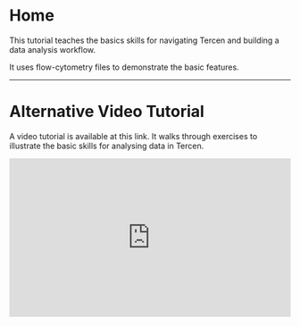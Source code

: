 # Home

This tutorial teaches the basics skills for navigating Tercen and building a data analysis workflow.

It uses flow-cytometry files to demonstrate the basic features.

---

# Alternative Video Tutorial

A video tutorial is available at this link. It walks through exercises to illustrate the basic skills for analysing data in Tercen.
<div style="padding:56.25% 0 0 0;position:relative;"><iframe src="https://player.vimeo.com/video/932148936?badge=0&amp;autopause=0&amp;player_id=0&amp;app_id=58479" frameborder="0" allow="autoplay; fullscreen; picture-in-picture; clipboard-write" style="position:absolute;top:0;left:0;width:100%;height:100%;" title="Get Started With Tercen"></iframe></div><script src="https://player.vimeo.com/api/player.js"></script>
